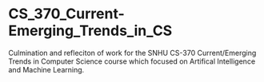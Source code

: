 # CS_370_Current-Emerging_Trends_in_CS
Culmination and refleciton of work for the SNHU CS-370 Current/Emerging Trends in Computer Science course which focused on Artifical Intelligence and Machine Learning. 
